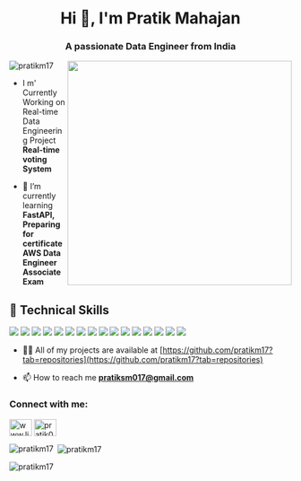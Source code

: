 <h1 align="center">Hi 👋, I'm Pratik Mahajan</h1>
<h3 align="center">A passionate Data Engineer from India</h3>

<img align="right" width="400" src="https://camo.githubusercontent.com/7de37139d0b4c1ce40865e799b446c0e963a3dd8fb68d239707237c40604fa3d/68747470733a2f2f63646e2e6472696262626c652e636f6d2f75736572732f3733303730332f73637265656e73686f74732f363538313234332f6176656e746f2e676966">

<p align="left"> <img src="https://komarev.com/ghpvc/?username=pratikm17&label=Profile%20views&color=0e75b6&style=flat" alt="pratikm17" /> </p>

- I m' Currently Working on Real-time Data Engineering Project **Real-time voting System**

- 🌱 I’m currently learning **FastAPI, Preparing for certificate AWS Data Engineer Associate Exam**

## 💼 Technical Skills

![](https://img.shields.io/badge/Python-3776AB?style=flat&logo=python&logoColor=white)
![](https://img.shields.io/badge/PostgreSQL-336791?style=flat&logo=postgresql&logoColor=white)
![](https://img.shields.io/badge/MySQL-4479A1?style=flat&logo=mysql&logoColor=white)
![](https://img.shields.io/badge/Spark-E25A1C?style=flat&logo=apache-spark&logoColor=white)
![](https://img.shields.io/badge/Kafka-231F20?style=flat&logo=apache-kafka&logoColor=white)
![](https://img.shields.io/badge/Airflow-017CEE?style=flat&logo=apache-airflow&logoColor=white)
![](https://img.shields.io/badge/MongoDB-47A248?style=flat&logo=mongodb&logoColor=white)
![](https://img.shields.io/badge/Cassandra-1287B1?style=flat&logo=apache-cassandra&logoColor=white)
![](https://img.shields.io/badge/AWS-232F3E?style=flat&logo=amazon-aws&logoColor=white)
![](https://img.shields.io/badge/Google_Cloud-4285F4?style=flat&logo=google-cloud&logoColor=white)
![](https://img.shields.io/badge/Docker-2496ED?style=flat&logo=docker&logoColor=white)
![](https://img.shields.io/badge/Databricks-FF3621?style=flat&logo=databricks&logoColor=white)
![](https://img.shields.io/badge/Snowflake-29B5E8?style=flat&logo=snowflake&logoColor=white)
![](https://img.shields.io/badge/Power_BI-F2C811?style=flat&logo=microsoft-power-bi&logoColor=white)
![](https://img.shields.io/badge/Tableau-E97627?style=flat&logo=tableau&logoColor=white)
![](https://img.shields.io/badge/Looker-000000?style=flat&logo=looker&logoColor=white)


- 👨‍💻 All of my projects are available at [https://github.com/pratikm17?tab=repositories](https://github.com/pratikm17?tab=repositories)

- 📫 How to reach me **pratiksm017@gmail.com**

<h3 align="left">Connect with me:</h3>
<p align="left">
<a href="https://linkedin.com/in/www.linkedin.com/in/pratiksm017" target="blank"><img align="center" src="https://raw.githubusercontent.com/rahuldkjain/github-profile-readme-generator/master/src/images/icons/Social/linked-in-alt.svg" alt="www.linkedin.com/in/pratiksm017" height="30" width="40" /></a>
<a href="https://instagram.com/pratik017_" target="blank"><img align="center" src="https://raw.githubusercontent.com/rahuldkjain/github-profile-readme-generator/master/src/images/icons/Social/instagram.svg" alt="pratik017_" height="30" width="40" /></a>
</p>

<p><img align="left" src="https://github-readme-stats.vercel.app/api/top-langs?username=pratikm17&show_icons=true&locale=en&layout=compact" alt="pratikm17" /></p>

<p>&nbsp;<img align="center" src="https://github-readme-stats.vercel.app/api?username=pratikm17&show_icons=true&locale=en" alt="pratikm17" /></p>

<p><img align="center" src="https://github-readme-streak-stats.herokuapp.com/?user=pratikm17&" alt="pratikm17" /></p>

